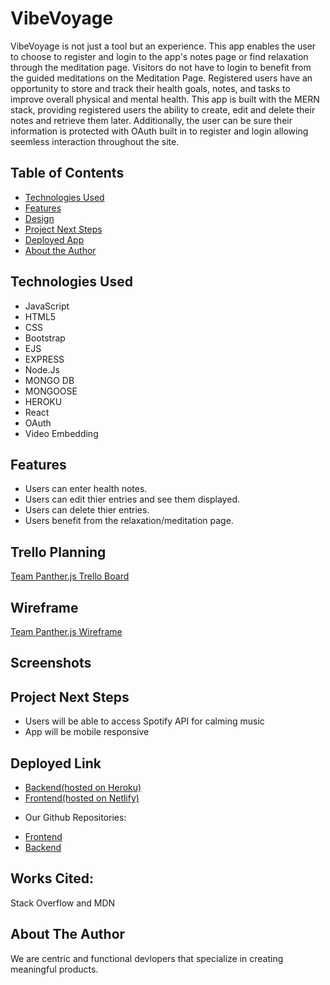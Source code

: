 # VibeVoyage
VibeVoyage is not just a tool but an experience. This app enables the user to choose to register and login to the app's notes page or find relaxation through the meditation page. Visitors do not have to login to benefit from the guided meditations on the Meditation Page. Registered users have an opportunity to store and track their health goals, notes, and tasks to improve overall physical and mental health. This app is built with the MERN stack, providing registered users the ability to create, edit and delete their notes and retrieve them later. Additionally, the user can be sure their information is protected with OAuth built in to register and login allowing seemless interaction throughout the site.

## Table of Contents
* [Technologies Used](#technologiesused)
* [Features](#features)
* [Design](#design)
* [Project Next Steps](#nextsteps)
* [Deployed App](#deployment)
* [About the Author](#author)
## <a name="technologiesused"></a>Technologies Used
* JavaScript
* HTML5
* CSS  
* Bootstrap
* EJS
* EXPRESS
* Node.Js
* MONGO DB
* MONGOOSE
* HEROKU  
* React  
* OAuth  
* Video Embedding  

## <a name="features"></a>Features
* Users can enter health notes.
* Users can edit thier entries and see them displayed.  
* Users can delete thier entries.
* Users benefit from the relaxation/meditation page.    
## Trello Planning
[Team Panther.js Trello Board](https://trello.com/b/X4KtfK7j/vibevoyage)
## Wireframe
[Team Panther.js Wireframe](https://trello.com/1/cards/6335ab1d9ef33e030b3094ec/attachments/6335ab1d9ef33e030b309506/previews/6335ab1e9ef33e030b309513/download/image.png)
## Screenshots



## <a name="nextsteps"></a>Project Next Steps
* Users will be able to access Spotify API for calming music
* App will be mobile responsive
## <a name="deployment"></a>Deployed Link
- [Backend(hosted on Heroku)](https://vibe-voyage.herokuapp.com/notes/)  
- [Frontend(hosted on Netlify)](____)


* Our Github Repositories:
- [Frontend](https://github.com/brandonhernandez304/VibeVoyage-frontend)
- [Backend](https://github.com/brandonhernandez304/VibeVoyage-backend)

## Works Cited:
Stack Overflow and MDN
## <a name="author"></a>About The Author
We are  centric and functional devlopers that specialize in creating meaningful products.